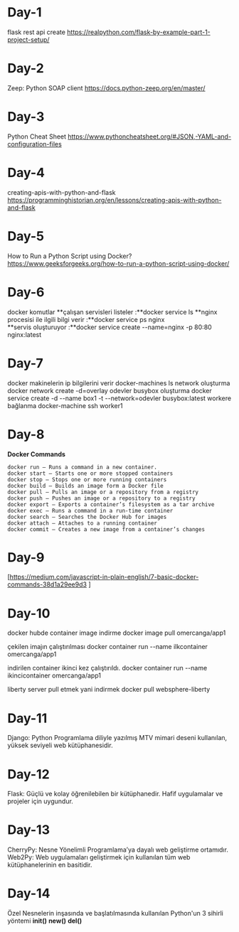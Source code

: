 # Day-1
flask rest api create
https://realpython.com/flask-by-example-part-1-project-setup/

# Day-2
Zeep: Python SOAP client
https://docs.python-zeep.org/en/master/

# Day-3
Python Cheat Sheet
https://www.pythoncheatsheet.org/#JSON,-YAML-and-configuration-files

# Day-4
creating-apis-with-python-and-flask
https://programminghistorian.org/en/lessons/creating-apis-with-python-and-flask

# Day-5
How to Run a Python Script using Docker?
https://www.geeksforgeeks.org/how-to-run-a-python-script-using-docker/

# Day-6
docker komutlar
**çalışan servisleri listeler :**docker service ls
**nginx procesisi ile ilgili bilgi verir :**docker service ps nginx  
**servis oluşturuyor :**docker service create --name=nginx -p 80:80 nginx:latest

# Day-7
docker makinelerin ip bilgilerini verir
docker-machines ls
network oluşturma
docker network create -d=overlay odevler
busybox oluşturma
docker service  create -d --name box1 -t --network=odevler busybox:latest
workere bağlanma
docker-machine ssh worker1

# Day-8
**Docker Commands**

```
docker run – Runs a command in a new container.
docker start – Starts one or more stopped containers
docker stop – Stops one or more running containers
docker build – Builds an image form a Docker file
docker pull – Pulls an image or a repository from a registry
docker push – Pushes an image or a repository to a registry
docker export – Exports a container’s filesystem as a tar archive
docker exec – Runs a command in a run-time container
docker search – Searches the Docker Hub for images
docker attach – Attaches to a running container
docker commit – Creates a new image from a container’s changes

```
# Day-9
[https://medium.com/javascript-in-plain-english/7-basic-docker-commands-38d1a29ee9d3 ]


# Day-10

docker hubde container image indirme
docker image pull omercanga/app1

çekilen imajın çalıştırılması
docker container  run --name ilkcontainer omercanga/app1

indirilen container ikinci kez çalıştırıldı.
docker container  run --name ikincicontainer omercanga/app1

liberty server pull etmek yani indirmek
docker pull websphere-liberty

# Day-11
Django: Python Programlama diliyle yazılmış MTV mimari deseni kullanılan, yüksek seviyeli web kütüphanesidir.

# Day-12
Flask: Güçlü ve kolay öğrenilebilen bir kütüphanedir. Hafif uygulamalar ve projeler için uygundur.

# Day-13
CherryPy: Nesne Yönelimli Programlama’ya dayalı web geliştirme ortamıdır.
Web2Py: Web uygulamaları geliştirmek için kullanılan tüm web kütüphanelerinin en basitidir.

# Day-14
Özel Nesnelerin inşasında ve başlatılmasında kullanılan Python'un 3 sihirli yöntemi
__init()__
__new()__
__del()__